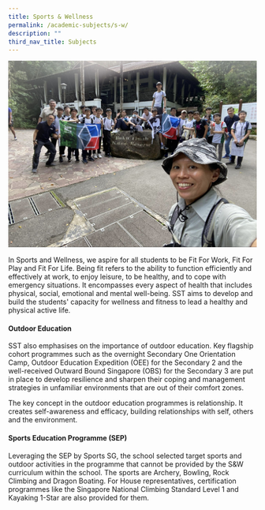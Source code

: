 ```yaml
---
title: Sports & Wellness
permalink: /academic-subjects/s-w/
description: ""
third_nav_title: Subjects
---
```

![](/images/Curriculum/IP%20-%20S&W%20Cover.jpg)

In Sports and Wellness, we aspire for all students to be Fit For Work, Fit For Play and Fit For Life. Being fit refers to the ability to function efficiently and effectively at work, to enjoy leisure, to be healthy, and to cope with emergency situations. It encompasses every aspect of health that includes physical, social, emotional and mental well-being. SST aims to develop and build the students' capacity for wellness and fitness to lead a healthy and physical active life.

#### Outdoor Education

SST also emphasises on the importance of outdoor education. Key flagship cohort programmes such as the overnight Secondary One Orientation Camp, Outdoor Education Expedition (OEE) for the Secondary 2 and the well-received Outward Bound Singapore (OBS) for the Secondary 3 are put in place to develop resilience and sharpen their coping and management strategies in unfamiliar environments that are out of their comfort zones.

The key concept in the outdoor education programmes is relationship. It creates self-awareness and efficacy, building relationships with self, others and the environment.

#### Sports Education Programme (SEP)
Leveraging the SEP by Sports SG, the school selected target sports and outdoor activities in the programme that cannot be provided by the S&W curriculum within the school. The sports are Archery, Bowling, Rock Climbing and Dragon Boating. For House representatives, certification programmes like the Singapore National Climbing Standard Level 1 and Kayaking 1-Star are also provided for them.